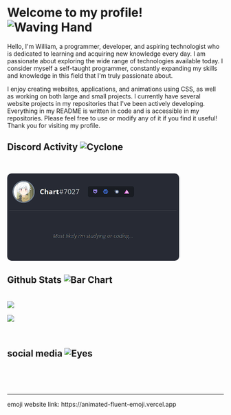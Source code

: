 # Welcome to my profile! <img src="https://raw.githubusercontent.com/Tarikul-Islam-Anik/Animated-Fluent-Emojis/master/Emojis/Hand%20gestures/Waving%20Hand.png" alt="Waving Hand" width="40" height="40" />

Hello, I'm William, a programmer, developer, and aspiring technologist who is dedicated to learning and acquiring new knowledge every day. I am passionate about exploring the wide range of technologies available today. I consider myself a self-taught programmer, constantly expanding my skills and knowledge in this field that I'm truly passionate about.

I enjoy creating websites, applications, and animations using CSS, as well as working on both large and small projects. I currently have several website projects in my repositories that I've been actively developing. Everything in my README is written in code and is accessible in my repositories. Please feel free to use or modify any of it if you find it useful! Thank you for visiting my profile.




## Discord Activity <img src="https://raw.githubusercontent.com/Tarikul-Islam-Anik/Animated-Fluent-Emojis/master/Emojis/Travel%20and%20places/Cyclone.png" alt="Cyclone" width="30" />
<br>

<a href="https://github.com/William-italia/Card-discord.git"><img align="" src="./img/Card-dc.gif" width="400px" heigth="400px" style="border-radius:10px"></a>
<br>

## Github Stats <img src="https://raw.githubusercontent.com/Tarikul-Islam-Anik/Animated-Fluent-Emojis/master/Emojis/Objects/Bar%20Chart.png" alt="Bar Chart" width="30" />
<br>

<img align="center" width="350px" src="https://github-readme-streak-stats.herokuapp.com?user=william-italia&hide_border=true&background=4f4f4f&ring=40e0d0&fire=00CED1&currStreakNum=00CED1&sideLabels=E5F7EF&dates=1c1c1c&currStreakLabel=E5F7EF&sideNums=00CED1&"/>
</nobr>
<p align=""><img align="center" src="https://github-readme-stats.vercel.app/api/top-langs/?username=william-italia&title_color=00CED1&text_color=e5f7ef&icon_color=526777&hide_border=true&bg_color=4f4f4f" width="350px" /></p>

<br>


## social media <img src="https://raw.githubusercontent.com/Tarikul-Islam-Anik/Animated-Fluent-Emojis/master/Emojis/Hand%20gestures/Eyes.png" alt="Eyes" width="25" height="25" />

<div>
<!--YouTube -->
<!--<a href="https://www.youtube.com/channel/UCbgPho1HFdNWNkSmqTP7rsQ" target="_blank" ><img src="https://img.shields.io/badge/YouTube-FF0000?style=for-the-badge&logo=youtube&logoColor=white" alt=""></a>-->
<!-- Instagram -->
<a href="https://www.instagram.com/williamita_dev/" target="_blank" ><img src="https://img.shields.io/badge/Instagram-E4405F?style=for-the-badge&logo=instagram&logoColor=white" alt=""></a>
</div>
<br>
<br>
<hr>
emoji website link: https://animated-fluent-emoji.vercel.app

<!-- ## Skills  <img src="https://raw.githubusercontent.com/Tarikul-Islam-Anik/Animated-Fluent-Emojis/master/Emojis/Travel%20and%20places/Rocket.png" alt="Rocket" width="35" height="35" />
In recent years, I have been learning new technologies and languages. These are the ones I learned and plan to learn very soon.
| **#** | **Language** | **Proficiency** |
| :------------------------------------------------------------------------------------------------------------: | :----------: | :-------------------------------------------------------------------: |
|<img src="./img/html5-original.svg" width="25"> | ` HTML5 ` | <img src="" alt="" width="25">
|<img src="./img/css3-original.svg" width="25"> | ` CSS3 ` | <img src="" alt="" width="25">
|<img src="./img/javascript-original.svg" width="25"> | ` JavaScript ` | <img src="" alt="" width="25">
|<img src="./img/typescript-original.svg" width="25"> | ` TypeScript ` | <img src="" alt="" width="25">
|<img src="./img/nodejs-original.svg" width="25"> | ` NODEJS ` | <img src="" alt="" width="25">
|<img src="./img/nextjs-original.svg" width="25"> | ` NEXTJS ` | <img src="" alt="" width="25">
|<img src="./img/react-original.svg" width="25"> | ` REACT ` | <img src="" alt="" width="25">
|<img src="./img/csharp-original.svg" width="25"> | ` C# ` | <img src="" alt="" width="25">
|<img src="./img/c-original.svg" width="25"> | ` C ` | <img src="" alt="" width="25">
|<img src="./img/python-original.svg" width="25"> | ` PYTHON ` | <img src="" alt="" width="25">
|<img src="./img/php-original.svg" width="25"> | ` PHP ` | <img src="" alt="" width="25">
|<img src="./img/mysql-original-wordmark.svg" width="25"> | ` SQL ` | <img src="" alt="" width="25">
|<img src="./img/django-plain.svg" width="25"> | ` DJANGO ` | <img src="" alt="" width="25">
|<img src="./img/java-original.svg" width="25"> | ` JAVA ` | <img src="" alt="" width="25">
|<img src="./img/graphql-plain-wordmark.svg" width="25"> | ` GRAPHQL ` | <img src="" alt="" width="25">
|<img src="./img/git-original.svg" width="25"> | ` GIT ` | <img src="" alt="" width="25">
|<img src="./img/photoshop-line.svg" width="25"> | ` PHOTOSHOP ` | <img src="" alt="" width="25">

<br>
<hr> -->
